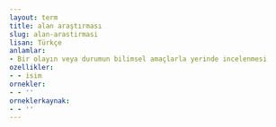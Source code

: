 ```yaml
---
layout: term
title: alan araştırması
slug: alan-arastirmasi
lisan: Türkçe
anlamlar:
- Bir olayın veya durumun bilimsel amaçlarla yerinde incelenmesi
ozellikler:
- - isim
ornekler:
- - ''
orneklerkaynak:
- - ''
---
```

